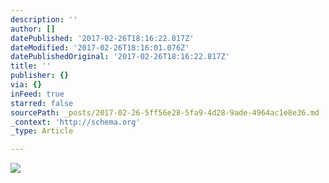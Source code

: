 ```yaml
---
description: ''
author: []
datePublished: '2017-02-26T18:16:22.817Z'
dateModified: '2017-02-26T18:16:01.076Z'
datePublishedOriginal: '2017-02-26T18:16:22.817Z'
title: ''
publisher: {}
via: {}
inFeed: true
starred: false
sourcePath: _posts/2017-02-26-5ff56e28-5fa9-4d28-9ade-4964ac1e8e36.md
_context: 'http://schema.org'
_type: Article

---
```

![](https://the-grid-user-content.s3-us-west-2.amazonaws.com/c87be0cf-162d-4311-b19e-0757e15f1084.jpg)